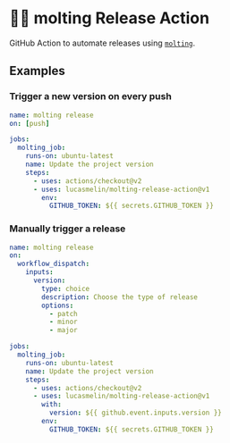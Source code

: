 # 🐍🐍 molting Release Action

GitHub Action to automate releases using [`molting`](https://github.com/lucasmelin/molting).

## Examples

### Trigger a new version on every push
```yaml
name: molting release
on: [push]

jobs:
  molting_job:
    runs-on: ubuntu-latest
    name: Update the project version
    steps:
      - uses: actions/checkout@v2
      - uses: lucasmelin/molting-release-action@v1
        env:
          GITHUB_TOKEN: ${{ secrets.GITHUB_TOKEN }}
```

### Manually trigger a release
```yaml
name: molting release
on:
  workflow_dispatch:
    inputs:
      version:
        type: choice
        description: Choose the type of release
        options:
          - patch
          - minor
          - major

jobs:
  molting_job:
    runs-on: ubuntu-latest
    name: Update the project version
    steps:
      - uses: actions/checkout@v2
      - uses: lucasmelin/molting-release-action@v1
        with:
          version: ${{ github.event.inputs.version }}
        env:
          GITHUB_TOKEN: ${{ secrets.GITHUB_TOKEN }}
```
